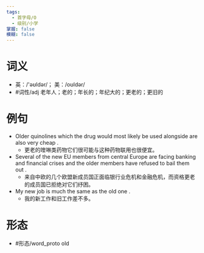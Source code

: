 ```yaml
---
tags:
  - 首字母/O
  - 级别/小学
掌握: false
模糊: false
---
```

# 词义
- 英：/'əʊldər/； 美：/oʊldər/
- #词性/adj  老年人；老的；年长的；年纪大的；更老的；更旧的
# 例句
- Older quinolines which the drug would most likely be used alongside are also very cheap .
	- 更老的喹啉类药物它们很可能与这种药物联用也很便宜。
- Several of the new EU members from central Europe are facing banking and financial crises and the older members have refused to bail them out .
	- 来自中欧的几个欧盟新成员国正面临银行业危机和金融危机，而资格更老的成员国已拒绝对它们纾困。
- My new job is much the same as the old one .
	- 我的新工作和旧工作差不多。
# 形态
- #形态/word_proto old
